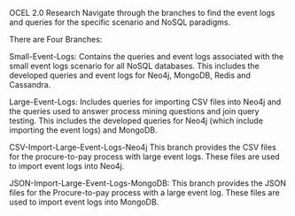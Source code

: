 OCEL 2.0 Research
Navigate through the branches to find the event logs and queries for the specific scenario and NoSQL paradigms.

There are Four Branches:

Small-Event-Logs:
    Contains the queries and event logs associated with the small event logs scenario for all NoSQL databases. This includes the developed queries and event logs for Neo4j, MongoDB, Redis and Cassandra.
    
Large-Event-Logs:
    Includes queries for importing CSV files into Neo4j and the queries used to answer process mining questions and join query testing. This includes the developed queries for Neo4j (which include importing the event logs) and MongoDB. 
    
CSV-Import-Large-Event-Logs-Neo4j
    This branch provides the CSV files for the procure-to-pay process with large event logs. These files are used to import event logs into Neo4j.
    
JSON-Import-Large-Event-Logs-MongoDB:
    This branch provides the JSON files for the Procure-to-pay process with a large event log. These files are used to import event logs into MongoDB. 

